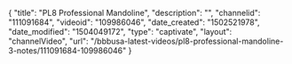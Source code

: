 {
    "title": "PL8 Professional Mandoline",
    "description": "",
    "channelid": "111091684",
    "videoid": "109986046",
    "date_created": "1502521978",
    "date_modified": "1504049172",
    "type": "captivate",
    "layout": "channelVideo",
    "url": "\/bbbusa-latest-videos\/pl8-professional-mandoline-3-notes\/111091684-109986046"
}